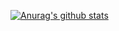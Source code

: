 [![Anurag's github stats](https://github-readme-stats.vercel.app/api?username=BrunuhVille)](https://github.com/anuraghazra/github-readme-stats&theme=dark)
